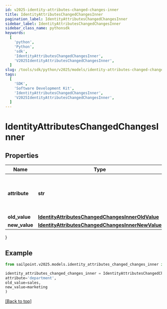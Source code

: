 ```yaml
---
id: v2025-identity-attributes-changed-changes-inner
title: IdentityAttributesChangedChangesInner
pagination_label: IdentityAttributesChangedChangesInner
sidebar_label: IdentityAttributesChangedChangesInner
sidebar_class_name: pythonsdk
keywords:
  [
    'python',
    'Python',
    'sdk',
    'IdentityAttributesChangedChangesInner',
    'V2025IdentityAttributesChangedChangesInner',
  ]
slug: /tools/sdk/python/v2025/models/identity-attributes-changed-changes-inner
tags:
  [
    'SDK',
    'Software Development Kit',
    'IdentityAttributesChangedChangesInner',
    'V2025IdentityAttributesChangedChangesInner',
  ]
---
```


# IdentityAttributesChangedChangesInner

## Properties

| Name | Type | Description | Notes |
| --- | --- | --- | --- |
| **attribute** | **str** | The name of the identity attribute that changed. | [required] |
| **old_value** | [**IdentityAttributesChangedChangesInnerOldValue**](identity-attributes-changed-changes-inner-old-value) |  | [optional] |
| **new_value** | [**IdentityAttributesChangedChangesInnerNewValue**](identity-attributes-changed-changes-inner-new-value) |  | [optional] |

}

## Example

```python
from sailpoint.v2025.models.identity_attributes_changed_changes_inner import IdentityAttributesChangedChangesInner

identity_attributes_changed_changes_inner = IdentityAttributesChangedChangesInner(
attribute='department',
old_value=sales,
new_value=marketing
)

```

[[Back to top]](#)
